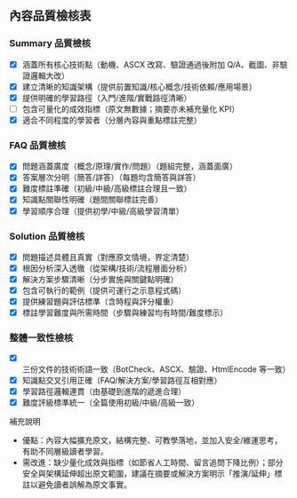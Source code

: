 ## 內容品質檢核表

### Summary 品質檢核
- [x] 涵蓋所有核心技術點（動機、ASCX 改寫、驗證通過後附加 Q/A、截圖、非驗證邏輯大改）
- [x] 建立清晰的知識架構（提供前置知識/核心概念/技術依賴/應用場景）
- [x] 提供明確的學習路徑（入門/進階/實戰路徑清晰）
- [ ] 包含可量化的成效指標（原文無數據；摘要亦未補充量化 KPI）
- [x] 適合不同程度的學習者（分層內容與重點標註完整）

### FAQ 品質檢核
- [x] 問題涵蓋廣度（概念/原理/實作/問題）（題組完整，涵蓋面廣）
- [x] 答案層次分明（簡答/詳答）（每題均含簡答與詳答）
- [x] 難度標註準確（初級/中級/高級標註合理且一致）
- [x] 知識點關聯性明確（題間關聯標註完善）
- [x] 學習順序合理（提供初學/中級/高級學習清單）

### Solution 品質檢核
- [x] 問題描述具體且真實（對應原文情境，界定清楚）
- [x] 根因分析深入透徹（從架構/技術/流程層面分析）
- [x] 解決方案步驟清晰（分步實施與關鍵點明確）
- [x] 包含可執行的範例（提供可運行之示意程式碼）
- [x] 提供練習題與評估標準（含時程與評分權重）
- [x] 標註學習難度與所需時間（步驟與練習均有時間/難度標示）

### 整體一致性檢核
- [x] 三份文件的技術術語一致（BotCheck、ASCX、驗證、HtmlEncode 等一致）
- [x] 知識點交叉引用正確（FAQ/解決方案/學習路徑互相對應）
- [x] 學習路徑邏輯連貫（由基礎到進階的遞進合理）
- [x] 難度評級標準統一（全篇使用初級/中級/高級一致）

補充說明
- 優點：內容大幅擴充原文，結構完整、可教學落地，並加入安全/維運思考，有助不同層級讀者學習。
- 需改進：缺少量化成效與指標（如節省人工時間、留言追問下降比例）；部分安全與架構延伸超出原文範圍，建議在摘要或解決方案明示「推演/延伸」標註以避免讀者誤解為原文事實。